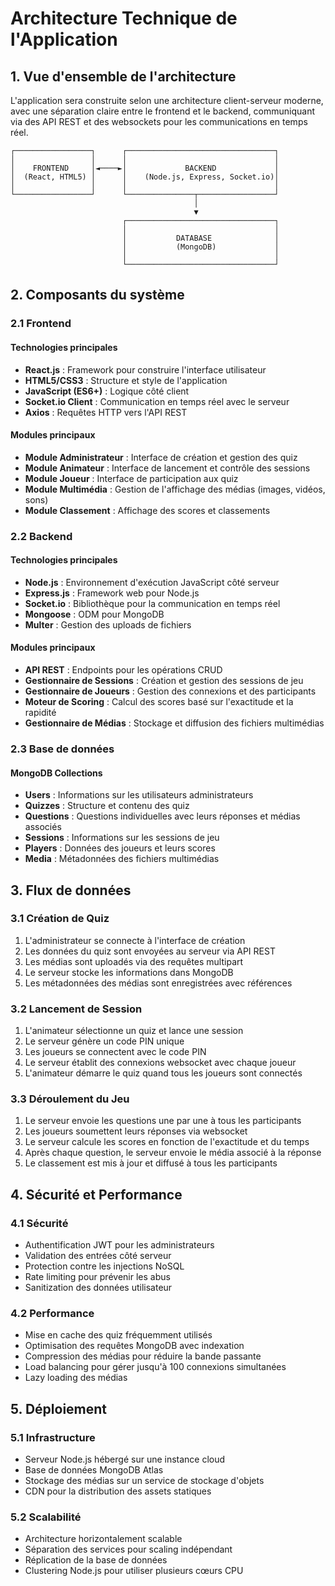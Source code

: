 # Architecture Technique de l'Application

## 1. Vue d'ensemble de l'architecture

L'application sera construite selon une architecture client-serveur moderne, avec une séparation claire entre le frontend et le backend, communiquant via des API REST et des websockets pour les communications en temps réel.

```
┌─────────────────┐      ┌─────────────────────────────────┐
│                 │      │                                 │
│    FRONTEND     │◄────►│             BACKEND             │
│  (React, HTML5) │      │    (Node.js, Express, Socket.io)│
│                 │      │                                 │
└─────────────────┘      └───────────────┬─────────────────┘
                                         │
                                         ▼
                         ┌─────────────────────────────────┐
                         │                                 │
                         │           DATABASE              │
                         │           (MongoDB)             │
                         │                                 │
                         └─────────────────────────────────┘
```

## 2. Composants du système

### 2.1 Frontend

#### Technologies principales
- **React.js** : Framework pour construire l'interface utilisateur
- **HTML5/CSS3** : Structure et style de l'application
- **JavaScript (ES6+)** : Logique côté client
- **Socket.io Client** : Communication en temps réel avec le serveur
- **Axios** : Requêtes HTTP vers l'API REST

#### Modules principaux
- **Module Administrateur** : Interface de création et gestion des quiz
- **Module Animateur** : Interface de lancement et contrôle des sessions
- **Module Joueur** : Interface de participation aux quiz
- **Module Multimédia** : Gestion de l'affichage des médias (images, vidéos, sons)
- **Module Classement** : Affichage des scores et classements

### 2.2 Backend

#### Technologies principales
- **Node.js** : Environnement d'exécution JavaScript côté serveur
- **Express.js** : Framework web pour Node.js
- **Socket.io** : Bibliothèque pour la communication en temps réel
- **Mongoose** : ODM pour MongoDB
- **Multer** : Gestion des uploads de fichiers

#### Modules principaux
- **API REST** : Endpoints pour les opérations CRUD
- **Gestionnaire de Sessions** : Création et gestion des sessions de jeu
- **Gestionnaire de Joueurs** : Gestion des connexions et des participants
- **Moteur de Scoring** : Calcul des scores basé sur l'exactitude et la rapidité
- **Gestionnaire de Médias** : Stockage et diffusion des fichiers multimédias

### 2.3 Base de données

#### MongoDB Collections
- **Users** : Informations sur les utilisateurs administrateurs
- **Quizzes** : Structure et contenu des quiz
- **Questions** : Questions individuelles avec leurs réponses et médias associés
- **Sessions** : Informations sur les sessions de jeu
- **Players** : Données des joueurs et leurs scores
- **Media** : Métadonnées des fichiers multimédias

## 3. Flux de données

### 3.1 Création de Quiz
1. L'administrateur se connecte à l'interface de création
2. Les données du quiz sont envoyées au serveur via API REST
3. Les médias sont uploadés via des requêtes multipart
4. Le serveur stocke les informations dans MongoDB
5. Les métadonnées des médias sont enregistrées avec références

### 3.2 Lancement de Session
1. L'animateur sélectionne un quiz et lance une session
2. Le serveur génère un code PIN unique
3. Les joueurs se connectent avec le code PIN
4. Le serveur établit des connexions websocket avec chaque joueur
5. L'animateur démarre le quiz quand tous les joueurs sont connectés

### 3.3 Déroulement du Jeu
1. Le serveur envoie les questions une par une à tous les participants
2. Les joueurs soumettent leurs réponses via websocket
3. Le serveur calcule les scores en fonction de l'exactitude et du temps
4. Après chaque question, le serveur envoie le média associé à la réponse
5. Le classement est mis à jour et diffusé à tous les participants

## 4. Sécurité et Performance

### 4.1 Sécurité
- Authentification JWT pour les administrateurs
- Validation des entrées côté serveur
- Protection contre les injections NoSQL
- Rate limiting pour prévenir les abus
- Sanitization des données utilisateur

### 4.2 Performance
- Mise en cache des quiz fréquemment utilisés
- Optimisation des requêtes MongoDB avec indexation
- Compression des médias pour réduire la bande passante
- Load balancing pour gérer jusqu'à 100 connexions simultanées
- Lazy loading des médias

## 5. Déploiement

### 5.1 Infrastructure
- Serveur Node.js hébergé sur une instance cloud
- Base de données MongoDB Atlas
- Stockage des médias sur un service de stockage d'objets
- CDN pour la distribution des assets statiques

### 5.2 Scalabilité
- Architecture horizontalement scalable
- Séparation des services pour scaling indépendant
- Réplication de la base de données
- Clustering Node.js pour utiliser plusieurs cœurs CPU
